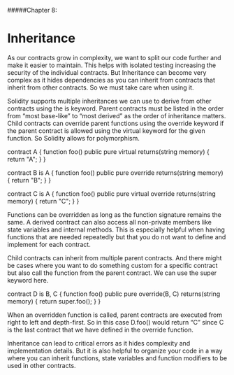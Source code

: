 #####Chapter 8:

# Inheritance

As our contracts grow in complexity, we want to split our code further and make it easier to maintain. This helps with isolated testing increasing the security of the individual contracts. But Inheritance can become very complex as it hides dependencies as you can inherit from contracts that inherit from other contracts. So we must take care when using it.

Solidity supports multiple inheritances we can use to derive from other contracts using the is keyword. Parent contracts must be listed in the order from “most base-like” to “most derived” as the order of inheritance matters. Child contracts can override parent functions using the override keyword if the parent contract is allowed using the virtual keyword for the given function. So Solidity allows for polymorphism.

<Highlight class="language-javascript">
 contract A {
 function foo() public pure virtual returns(string memory) {
   return "A";
 }
}
 
contract B is A {
 function foo() public pure override returns(string memory) {
   return "B";
 }
}
 
contract C is A {
 function foo() public pure virtual override returns(string memory) {
   return "C";
 }
}
</Highlight>

Functions can be overridden as long as the function signature remains the same. A derived contract can also access all non-private members like state variables and internal methods. This is especially helpful when having functions that are needed repeatedly but that you do not want to define and implement for each contract.

Child contracts can inherit from multiple parent contracts. And there might be cases where you want to do something custom for a specific contract but also call the function from the parent contract. We can use the super keyword here.

<Highlight class="language-javascript">
contract D is B, C {
 function foo() public pure override(B, C) returns(string memory) {
   return super.foo();
 }
}
</Highlight>

When an overridden function is called, parent contracts are executed from right to left and depth-first. So in this case D.foo() would return “C” since C is the last contract that we have defined in the override function.

Inheritance can lead to critical errors as it hides complexity and implementation details. But it is also helpful to organize your code in a way where you can inherit functions, state variables and function modifiers to be used in other contracts.
